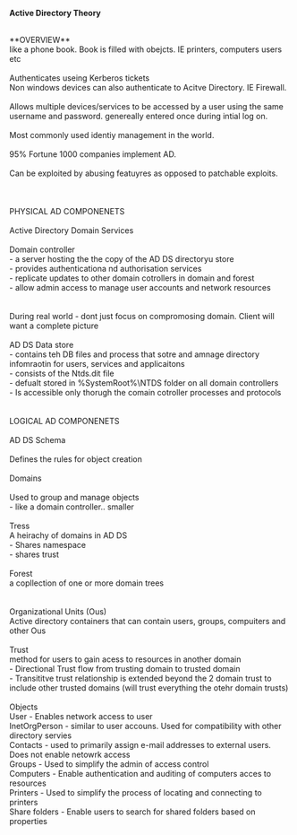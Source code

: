 **Active Directory Theory**

<br/>
**OVERVIEW**
<br/>
like a phone book. Book is filled with obejcts. IE printers, computers users etc<br/>
<br/>
Authenticates useing Kerberos tickets<br/>
Non windows devices can also authenticate to Acitve Directory. IE Firewall.<br/>
<br/>
Allows multiple devices/services to be accessed by a user using the same username and password. genereally entered once during intial log on.<br/>
<br/>
Most commonly used identiy management in the world.<br/>
<br/>
95% Fortune 1000 companies implement AD.<br/>
<br/>
Can be exploited by abusing featuyres as opposed to patchable exploits.<br/>
<br/>
<br/>
<br/>
PHYSICAL AD COMPONENETS<br/>
<br/>
Active Directory Domain Services<br/>
<br/>
Domain controller <br/>
- a server hosting the the copy of the AD DS directoryu store<br/>
- provides authenticationa nd authorisation services<br/>
- replicate updates to other domain cotrollers in domain and forest<br/>
- allow admin access to manage user accounts and network resources<br/>
<br/>
<br/>
During real world - dont just focus on compromosing domain. Client will want a complete picture<br/>
<br/>
AD DS Data store<br/>
- contains teh DB files and process that sotre and amnage directory infomraotin for users, services and applicaitons<br/>
- consists of the Ntds.dit file<br/>
- defualt stored in %SystemRoot%\NTDS folder on all domain controllers<br/>
- Is accessible only thorugh the comain cotroller processes and protocols<br/>
<br/>
<br/>
LOGICAL AD COMPONENETS<br/>
<br/>
AD DS Schema<br/>
<br/>
Defines the rules for object creation<br/>
<br/>
Domains<br/>
<br/>
Used to group and manage objects<br/>
- like a domain controller.. smaller<br/>
<br/>
Tress<br/>
A heirachy of domains in AD DS<br/>
- Shares namespace<br/>
- shares trust<br/>
<br/>
Forest<br/>
a copllection of one or more domain trees<br/>
<br/>
<br/>
Organizational Units (Ous)<br/>
Active directory containers that can contain users, groups, compuiters and other Ous<br/>
<br/>
Trust<br/>
method for users to gain acess to resources in another domain<br/>
- Directional Trust flow from trusting domain to trusted domain<br/>
- Transititve trust relationship is extended beyond the 2 domain trust to include other trusted domains (will trust everything the otehr domain trusts)<br/>
<br/>
Objects<br/>
User - Enables network access to user<br/>
InetOrgPerson - similar to user accouns. Used for compatibility with other directory servies<br/>
Contacts - used to primarily assign e-mail addresses to external users. Does not enable netowrk access<br/>
Groups - Used to simplify the admin of access control<br/>
Computers - Enable authentication and auditing of computers acces to resources<br/>
Printers - Used to simplify the process of locating and connecting to printers<br/>
Share folders - Enable users to search for shared folders based on properties<br/>
<br/>
<br/>
